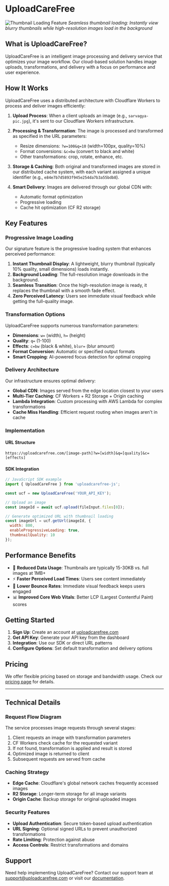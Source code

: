 # UploadCareFree

![Thumbnail Loading Feature](https://pub-346c29ff168c445d97ca92055740a2ff.r2.dev/thumbnail-demo.gif)
*Seamless thumbnail loading: Instantly view blurry thumbnails while high-resolution images load in the background*

## What is UploadCareFree?

UploadCareFree is an intelligent image processing and delivery service that optimizes your image workflow. Our cloud-based solution handles image uploads, transformations, and delivery with a focus on performance and user experience.

## How It Works

UploadCareFree uses a distributed architecture with Cloudflare Workers to process and deliver images efficiently:

1. **Upload Process**: When a client uploads an image (e.g., `sarvagya-pic.jpg`), it's sent to our Cloudflare Workers infrastructure.

2. **Processing & Transformation**: The image is processed and transformed as specified in the URL parameters:
   - Resize dimensions: `?w=100&q=10` (width=100px, quality=10%)
   - Format conversions: `&c=bw` (convert to black and white)
   - Other transformations: crop, rotate, enhance, etc.

3. **Storage & Caching**: Both original and transformed images are stored in our distributed cache system, with each variant assigned a unique identifier (e.g., `e84e7b7d5893f945e254da7b3a55bdb8`).

4. **Smart Delivery**: Images are delivered through our global CDN with:
   - Automatic format optimization
   - Progressive loading
   - Cache hit optimization (CF R2 storage)

## Key Features

### Progressive Image Loading

Our signature feature is the progressive loading system that enhances perceived performance:

1. **Instant Thumbnail Display**: A lightweight, blurry thumbnail (typically 10% quality, small dimensions) loads instantly.
2. **Background Loading**: The full-resolution image downloads in the background.
3. **Seamless Transition**: Once the high-resolution image is ready, it replaces the thumbnail with a smooth fade effect.
4. **Zero Perceived Latency**: Users see immediate visual feedback while getting the full-quality image.

### Transformation Options

UploadCareFree supports numerous transformation parameters:

- **Dimensions**: `w=` (width), `h=` (height)
- **Quality**: `q=` (1-100)
- **Effects**: `c=bw` (black & white), `blur=` (blur amount)
- **Format Conversion**: Automatic or specified output formats
- **Smart Cropping**: AI-powered focus detection for optimal cropping

### Delivery Architecture

Our infrastructure ensures optimal delivery:

- **Global CDN**: Images served from the edge location closest to your users
- **Multi-Tier Caching**: CF Workers + R2 Storage + Origin caching
- **Lambda Integration**: Custom processing with AWS Lambda for complex transformations
- **Cache Miss Handling**: Efficient request routing when images aren't in cache

### Implementation

#### URL Structure

```
https://uploadcarefree.com/[image-path]?w=[width]&q=[quality]&c=[effects]
```

#### SDK Integration

```javascript
// JavaScript SDK example
import { UploadCareFree } from 'uploadcarefree-js';

const ucf = new UploadCareFree('YOUR_API_KEY');

// Upload an image
const imageId = await ucf.upload(fileInput.files[0]);

// Generate optimized URL with thumbnail loading
const imageUrl = ucf.getUrl(imageId, {
  width: 800,
  enableProgressiveLoading: true,
  thumbnailQuality: 10
});
```

## Performance Benefits

- 📱 **Reduced Data Usage**: Thumbnails are typically 15-30KB vs. full images at 1MB+
- ⚡ **Faster Perceived Load Times**: Users see content immediately
- 🔄 **Lower Bounce Rates**: Immediate visual feedback keeps users engaged
- 📊 **Improved Core Web Vitals**: Better LCP (Largest Contentful Paint) scores

## Getting Started

1. **Sign Up**: Create an account at [uploadcarefree.com](https://uploadcarefree.com)
2. **Get API Key**: Generate your API key from the dashboard
3. **Integration**: Use our SDK or direct URL patterns
4. **Configure Options**: Set default transformation and delivery options

## Pricing

We offer flexible pricing based on storage and bandwidth usage. Check our [pricing page](https://uploadcarefree.com/pricing) for details.

---

## Technical Details

### Request Flow Diagram

The service processes image requests through several stages:

1. Client requests an image with transformation parameters
2. CF Workers check cache for the requested variant
3. If not found, transformation is applied and result is stored
4. Optimized image is returned to client
5. Subsequent requests are served from cache

### Caching Strategy

- **Edge Cache**: Cloudflare's global network caches frequently accessed images
- **R2 Storage**: Longer-term storage for all image variants
- **Origin Cache**: Backup storage for original uploaded images

### Security Features

- **Upload Authentication**: Secure token-based upload authentication
- **URL Signing**: Optional signed URLs to prevent unauthorized transformations
- **Rate Limiting**: Protection against abuse
- **Access Controls**: Restrict transformations and domains

## Support

Need help implementing UploadCareFree? Contact our support team at support@uploadcarefree.com or visit our [documentation](https://docs.uploadcarefree.com).
